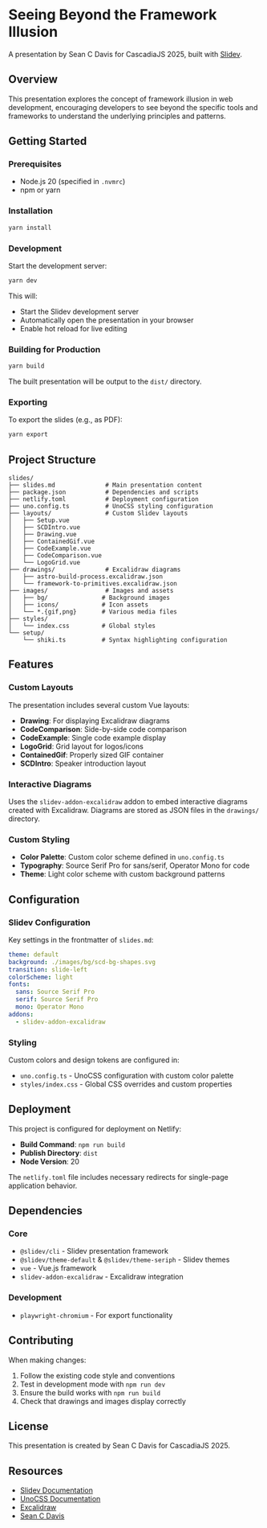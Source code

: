 # Seeing Beyond the Framework Illusion

A presentation by Sean C Davis for CascadiaJS 2025, built with [Slidev](https://sli.dev/).

## Overview

This presentation explores the concept of framework illusion in web development, encouraging developers to see beyond the specific tools and frameworks to understand the underlying principles and patterns.

## Getting Started

### Prerequisites

- Node.js 20 (specified in `.nvmrc`)
- npm or yarn

### Installation

```bash
yarn install
```

### Development

Start the development server:

```bash
yarn dev
```

This will:

- Start the Slidev development server
- Automatically open the presentation in your browser
- Enable hot reload for live editing

### Building for Production

```bash
yarn build
```

The built presentation will be output to the `dist/` directory.

### Exporting

To export the slides (e.g., as PDF):

```bash
yarn export
```

## Project Structure

```
slides/
├── slides.md              # Main presentation content
├── package.json           # Dependencies and scripts
├── netlify.toml           # Deployment configuration
├── uno.config.ts          # UnoCSS styling configuration
├── layouts/               # Custom Slidev layouts
│   ├── Setup.vue
│   ├── SCDIntro.vue
│   ├── Drawing.vue
│   ├── ContainedGif.vue
│   ├── CodeExample.vue
│   ├── CodeComparison.vue
│   └── LogoGrid.vue
├── drawings/              # Excalidraw diagrams
│   ├── astro-build-process.excalidraw.json
│   └── framework-to-primitives.excalidraw.json
├── images/                # Images and assets
│   ├── bg/               # Background images
│   ├── icons/            # Icon assets
│   └── *.{gif,png}       # Various media files
├── styles/
│   └── index.css         # Global styles
└── setup/
    └── shiki.ts          # Syntax highlighting configuration
```

## Features

### Custom Layouts

The presentation includes several custom Vue layouts:

- **Drawing**: For displaying Excalidraw diagrams
- **CodeComparison**: Side-by-side code comparison
- **CodeExample**: Single code example display
- **LogoGrid**: Grid layout for logos/icons
- **ContainedGif**: Properly sized GIF container
- **SCDIntro**: Speaker introduction layout

### Interactive Diagrams

Uses the `slidev-addon-excalidraw` addon to embed interactive diagrams created with Excalidraw. Diagrams are stored as JSON files in the `drawings/` directory.

### Custom Styling

- **Color Palette**: Custom color scheme defined in `uno.config.ts`
- **Typography**: Source Serif Pro for sans/serif, Operator Mono for code
- **Theme**: Light color scheme with custom background patterns

## Configuration

### Slidev Configuration

Key settings in the frontmatter of `slides.md`:

```yaml
theme: default
background: ./images/bg/scd-bg-shapes.svg
transition: slide-left
colorScheme: light
fonts:
  sans: Source Serif Pro
  serif: Source Serif Pro
  mono: Operator Mono
addons:
  - slidev-addon-excalidraw
```

### Styling

Custom colors and design tokens are configured in:

- `uno.config.ts` - UnoCSS configuration with custom color palette
- `styles/index.css` - Global CSS overrides and custom properties

## Deployment

This project is configured for deployment on Netlify:

- **Build Command**: `npm run build`
- **Publish Directory**: `dist`
- **Node Version**: 20

The `netlify.toml` file includes necessary redirects for single-page application behavior.

## Dependencies

### Core

- `@slidev/cli` - Slidev presentation framework
- `@slidev/theme-default` & `@slidev/theme-seriph` - Slidev themes
- `vue` - Vue.js framework
- `slidev-addon-excalidraw` - Excalidraw integration

### Development

- `playwright-chromium` - For export functionality

## Contributing

When making changes:

1. Follow the existing code style and conventions
2. Test in development mode with `npm run dev`
3. Ensure the build works with `npm run build`
4. Check that drawings and images display correctly

## License

This presentation is created by Sean C Davis for CascadiaJS 2025.

## Resources

- [Slidev Documentation](https://sli.dev/)
- [UnoCSS Documentation](https://unocss.dev/)
- [Excalidraw](https://excalidraw.com/)
- [Sean C Davis](https://seancdavis.com/)
